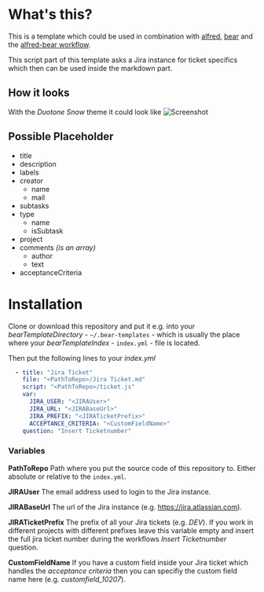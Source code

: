 # What's this?
This is a template which could be used in combination with [alfred](https://www.alfredapp.com), [bear](https://bear.app) and the [alfred-bear workflow](https://github.com/jmeischner/alfred-bear).

This script part of this template asks a Jira instance for ticket specifics which then can be used inside the markdown part.

## How it looks
With the *Duotone Snow* theme it could look like
![Screenshot](https://github.com/jmeischner/alfred-bear-jira-ticket/blob/master/screenshot.png?raw=true)

## Possible Placeholder
- title
- description
- labels
- creator
    - name
    - mail
- subtasks
- type
    - name
    - isSubtask
- project
- comments *(is an array)*
    - author
    - text
- acceptanceCriteria

# Installation
Clone or download this repository and put it e.g. into your *bearTemplateDirectory* - `~/.bear-templates` - which is usually the place where your *bearTemplateIndex* - `index.yml` - file is located.

Then put the following lines to your *index.yml*

```yml
  - title: "Jira Ticket"
    file: "<PathToRepo>/Jira Ticket.md"
    script: "<PathToRepo>/ticket.js"
    var:
      JIRA_USER: "<JIRAUser>"
      JIRA_URL: "<JIRABaseUrl>"
      JIRA_PREFIX: "<JIRATicketPrefix>"
      ACCEPTANCE_CRITERIA: "<CustomFieldName>"
    question: "Insert Ticketnumber"
```

### Variables
**PathToRepo**
Path where you put the source code of this repository to. Either absolute or relative to the `index.yml`.

**JIRAUser**
The email address used to login to the Jira instance.

**JIRABaseUrl**
The url of the Jira instance (e.g. https://jira.atlassian.com).

**JIRATicketPrefix**
The prefix of all your Jira tickets (e.g. *DEV*). If you work in different projects with different prefixes leave this variable empty and insert the full jira ticket number during the workflows *Insert Ticketnumber* question.

**CustomFieldName**
If you have a custom field inside your Jira ticket which handles the *acceptance criteria* then you can specifiy the custom field name here (e.g. *customfield_10207*).